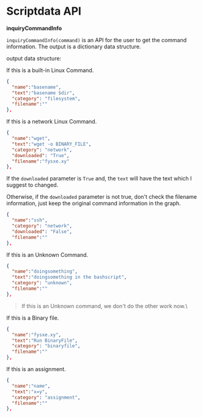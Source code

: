 # Scriptdata API

**inquiryCommandInfo**

`inquiryCommandInfo(command)` is an API for the user to get the command information. The output is a dictionary data structure.

output data structure:

If this is a built-in Linux Command.

```json
{
  "name":"basename",
  "text":"basename $dir",
  "category": "filesystem",
  "filename":""
},
```

If this is a network Linux Command.

```json
{
  "name":"wget",
  "text":"wget -o BINARY_FILE",
  "category": "network",
  "downloaded": "True",
  "filename":"fysxe.xy"
},
```

If the `downloaded` parameter is `True` and, the `text` will have the text which I suggest to changed.

Otherwise, if the `downloaded` parameter is not true, don't check the filename information, just keep the original command information in the graph. 

```json
{
  "name":"ssh",
  "category": "network",
  "downloaded": "False",
  "filename":""
},
```

If this is an Unknown Command.

```json
{
  "name":"doingsomething",
  "text":"doingsomething in the bashscript",
  "category": "unknown",
  "filename":""
},
```

> If this is an Unknown command, we don't do the other work now.\

If this is a Binary file.

```json
{
  "name":"fysxe.xy",
  "text":"Run BinaryFile",
  "category": "binaryfile",
  "filename":""
},
```

If this is an assignment.

```json
{
  "name":"name",
  "text":"x=y",
  "category": "assignment",
  "filename":""
},
```
